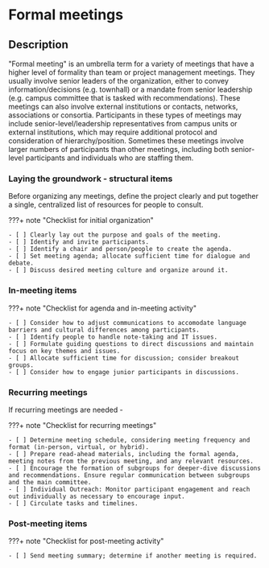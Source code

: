# Formal meetings

## Description

"Formal meeting" is an umbrella term for a variety of meetings that
have a higher level of formality than team or project management
meetings. They usually involve senior leaders of the organization,
either to convey information/decisions (e.g. townhall) or a mandate
from senior leadership (e.g. campus committee that is tasked with
recommendations). These meetings can also involve external
institutions or contacts, networks, associations or
consortia. Participants in these types of meetings may include
senior-level/leadership representatives from campus units or external
institutions, which may require additional protocol and consideration
of hierarchy/position. Sometimes these meetings involve larger numbers
of participants than other meetings, including both senior-level
participants and individuals who are staffing them.

### Laying the groundwork - structural items

Before organizing any meetings, define the project clearly and put together
a single, centralized list of resources for people to consult.

???+ note "Checklist for initial organization"

    - [ ] Clearly lay out the purpose and goals of the meeting.
    - [ ] Identify and invite participants.
    - [ ] Identify a chair and person/people to create the agenda.
    - [ ] Set meeting agenda; allocate sufficient time for dialogue and debate.
    - [ ] Discuss desired meeting culture and organize around it.
    
### In-meeting items

???+ note "Checklist for agenda and in-meeting activity"

    - [ ] Consider how to adjust communications to accomodate language barriers and cultural differences among participants.
    - [ ] Identify people to handle note-taking and IT issues.
    - [ ] Formulate guiding questions to direct discussions and maintain focus on key themes and issues.
    - [ ] Allocate sufficient time for discussion; consider breakout groups.
    - [ ] Consider how to engage junior participants in discussions.

### Recurring meetings

If recurring meetings are needed -

???+ note "Checklist for recurring meetings"

    - [ ] Determine meeting schedule, considering meeting frequency and format (in-person, virtual, or hybrid).
    - [ ] Prepare read-ahead materials, including the formal agenda, meeting notes from the previous meeting, and any relevant resources.
    - [ ] Encourage the formation of subgroups for deeper-dive discussions and recommendations. Ensure regular communication between subgroups and the main committee.
    - [ ] Individual Outreach: Monitor participant engagement and reach out individually as necessary to encourage input.
    - [ ] Circulate tasks and timelines.

### Post-meeting items

???+ note "Checklist for post-meeting activity"

    - [ ] Send meeting summary; determine if another meeting is required.

